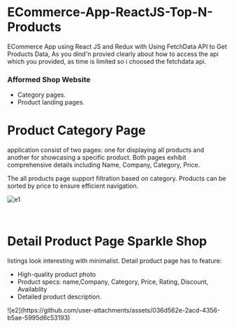 
# ECommerce-App-ReactJS-Top-N-Products
ECommerce App using React JS and Redux with Using FetchData  API to Get Products Data, As you dind'n provied clearly about how to access the api which you provided, as time is limited so i choosed the fetchdata api.

### **Afformed Shop Website**
<ul>
  <li>Category pages.</li>
  <li>Product landing pages.</li>
</ul>

Product Category Page 
=======================

application consist of two pages: one for displaying all products and another for showcasing a specific product. Both pages  exhibit comprehensive details including Name, Company, Category, Price.

The all products page support filtration based on category. Products can be sorted by price to ensure efficient navigation.


![e1](https://github.com/user-attachments/assets/cf9cbf70-f8f2-4f7c-a596-985add34578d)


<br>

Detail Product Page Sparkle Shop
=======================

listings look interesting with minimalist. Detail product page has to feature:
<ul>
  <li>High-quality product photo</li>
  <li>Product specs: name,Company, Category, Price, Rating, Discount, Availablity</li>
  <li>Detailed product description.</li>
</ul>
![e2](https://github.com/user-attachments/assets/036d562e-2acd-4356-b5ae-5995d6c53193)


